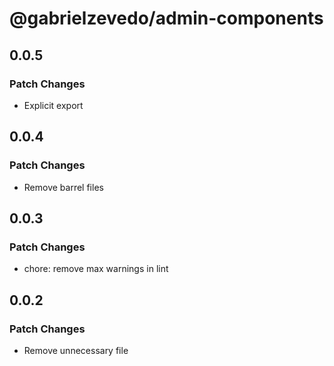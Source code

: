# @gabrielzevedo/admin-components

## 0.0.5

### Patch Changes

- Explicit export

## 0.0.4

### Patch Changes

- Remove barrel files

## 0.0.3

### Patch Changes

- chore: remove max warnings in lint

## 0.0.2

### Patch Changes

- Remove unnecessary file
